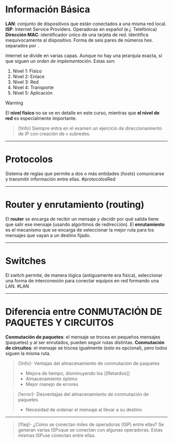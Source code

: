 # Información Básica

**LAN**: conjunto de dispositivos que están conectados a una misma red local.
**ISP**: Internet Service Providers. Operadoras en español (e.j. Telefónica)
**Dirección MAC**: identificador único de una tarjeta de red. Identifica inequívocamente al dispositivo. Forma de seis pares de números hex. separados por  `.`

Internet se divide en varias capas. Aunque no hay una jerarquía exacta, sí que siguen un *orden de implementación*.  Estas son:
1. Nivel 1: Físico 
2. Nivel 2: Enlace
3. Nivel 3: Red
4. Nivel 4: Transporte
5. Nivel 5: Aplicación

> [!warning]
> El **nivel físico** no se ve en detalle en este curso, mientras que **el nivel de red** es especialmente importante.

>[!info]
>Siempre entra en el examen un ejercicio de direccionamiento de IP con creación de `n` subredes.

---
# Protocolos

Sistema de reglas que permite a dos o más entidades (*hosts*) comunicarse y transmitir información entre ellas.
#protocolosRed 

---
# Router y enrutamiento (routing)

El **router** se encarga de recibir un mensaje y decidir por qué salida tiene que salir ese mensaje (usando algoritmos de redirección).
El **enrutamiento** es el mecanismo que se encarga de seleccionar la mejor ruta para los mensajes que vayan a un destino fijado.

---
# Switches
El switch permite, de manera lógica (antiguamente era física), seleccionar una forma de interconexión para conectar equipos en red formando una LAN.
#LAN 

---
# Diferencia entre CONMUTACIÓN DE PAQUETES Y CIRCUITOS

**Conmutación de paquetes**: el mensaje se trocea en pequeños mensajes (paquetes) y al ser enrutados, pueden seguir rutas distintas.
**Conmutación de circuitos**: el mensaje se trocea igualmente (esto es opcional), pero todos siguen la misma ruta.

>[!info]- Ventajas del almacenamiento de conmutación de paquetes
>- Mejora de tiempo, disminuyendo los [[Retardos]]
>- Almacenamiento óptimo
>- Mejor manejo de errores

>[!error]- Desventajas del almacenamiento de conmutación de paquetes
>- Necesidad de ordenar el mensaje al llevar a su destino

---
>[!faq]- ¿Cómo se conectan miles de operadoras (ISP) entre ellas?
>Se generan varias ISP`x`que se conectan con algunas operadoras. Estas mismas ISP`x`se conectan entre ellas.
